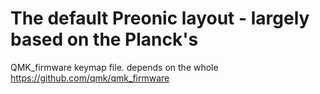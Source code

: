 # The default Preonic layout - largely based on the Planck's
QMK_firmware keymap file. depends on the whole https://github.com/qmk/qmk_firmware
